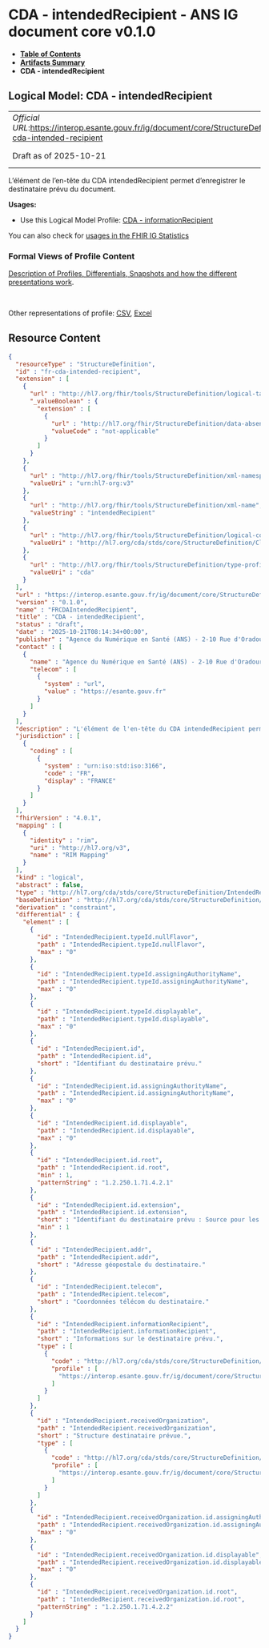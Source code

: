 # CDA - intendedRecipient - ANS IG document core v0.1.0

* [**Table of Contents**](toc.md)
* [**Artifacts Summary**](artifacts.md)
* **CDA - intendedRecipient**

## Logical Model: CDA - intendedRecipient 

| | |
| :--- | :--- |
| *Official URL*:https://interop.esante.gouv.fr/ig/document/core/StructureDefinition/fr-cda-intended-recipient | *Version*:0.1.0 |
| Draft as of 2025-10-21 | *Computable Name*:FRCDAIntendedRecipient |

 
L’élément de l’en-tête du CDA intendedRecipient permet d’enregistrer le destinataire prévu du document. 

**Usages:**

* Use this Logical Model Profile: [CDA - informationRecipient](StructureDefinition-fr-cda-information-recipient.md)

You can also check for [usages in the FHIR IG Statistics](https://packages2.fhir.org/xig/ans.document.fr.core|current/StructureDefinition/fr-cda-intended-recipient)

### Formal Views of Profile Content

 [Description of Profiles, Differentials, Snapshots and how the different presentations work](http://build.fhir.org/ig/FHIR/ig-guidance/readingIgs.html#structure-definitions). 

 

Other representations of profile: [CSV](StructureDefinition-fr-cda-intended-recipient.csv), [Excel](StructureDefinition-fr-cda-intended-recipient.xlsx) 



## Resource Content

```json
{
  "resourceType" : "StructureDefinition",
  "id" : "fr-cda-intended-recipient",
  "extension" : [
    {
      "url" : "http://hl7.org/fhir/tools/StructureDefinition/logical-target",
      "_valueBoolean" : {
        "extension" : [
          {
            "url" : "http://hl7.org/fhir/StructureDefinition/data-absent-reason",
            "valueCode" : "not-applicable"
          }
        ]
      }
    },
    {
      "url" : "http://hl7.org/fhir/tools/StructureDefinition/xml-namespace",
      "valueUri" : "urn:hl7-org:v3"
    },
    {
      "url" : "http://hl7.org/fhir/tools/StructureDefinition/xml-name",
      "valueString" : "intendedRecipient"
    },
    {
      "url" : "http://hl7.org/fhir/tools/StructureDefinition/logical-container",
      "valueUri" : "http://hl7.org/cda/stds/core/StructureDefinition/ClinicalDocument"
    },
    {
      "url" : "http://hl7.org/fhir/tools/StructureDefinition/type-profile-style",
      "valueUri" : "cda"
    }
  ],
  "url" : "https://interop.esante.gouv.fr/ig/document/core/StructureDefinition/fr-cda-intended-recipient",
  "version" : "0.1.0",
  "name" : "FRCDAIntendedRecipient",
  "title" : "CDA - intendedRecipient",
  "status" : "draft",
  "date" : "2025-10-21T08:14:34+00:00",
  "publisher" : "Agence du Numérique en Santé (ANS) - 2-10 Rue d'Oradour-sur-Glane, 75015 Paris",
  "contact" : [
    {
      "name" : "Agence du Numérique en Santé (ANS) - 2-10 Rue d'Oradour-sur-Glane, 75015 Paris",
      "telecom" : [
        {
          "system" : "url",
          "value" : "https://esante.gouv.fr"
        }
      ]
    }
  ],
  "description" : "L'élément de l'en-tête du CDA intendedRecipient permet d'enregistrer le destinataire prévu du document.",
  "jurisdiction" : [
    {
      "coding" : [
        {
          "system" : "urn:iso:std:iso:3166",
          "code" : "FR",
          "display" : "FRANCE"
        }
      ]
    }
  ],
  "fhirVersion" : "4.0.1",
  "mapping" : [
    {
      "identity" : "rim",
      "uri" : "http://hl7.org/v3",
      "name" : "RIM Mapping"
    }
  ],
  "kind" : "logical",
  "abstract" : false,
  "type" : "http://hl7.org/cda/stds/core/StructureDefinition/IntendedRecipient",
  "baseDefinition" : "http://hl7.org/cda/stds/core/StructureDefinition/IntendedRecipient",
  "derivation" : "constraint",
  "differential" : {
    "element" : [
      {
        "id" : "IntendedRecipient.typeId.nullFlavor",
        "path" : "IntendedRecipient.typeId.nullFlavor",
        "max" : "0"
      },
      {
        "id" : "IntendedRecipient.typeId.assigningAuthorityName",
        "path" : "IntendedRecipient.typeId.assigningAuthorityName",
        "max" : "0"
      },
      {
        "id" : "IntendedRecipient.typeId.displayable",
        "path" : "IntendedRecipient.typeId.displayable",
        "max" : "0"
      },
      {
        "id" : "IntendedRecipient.id",
        "path" : "IntendedRecipient.id",
        "short" : "Identifiant du destinataire prévu."
      },
      {
        "id" : "IntendedRecipient.id.assigningAuthorityName",
        "path" : "IntendedRecipient.id.assigningAuthorityName",
        "max" : "0"
      },
      {
        "id" : "IntendedRecipient.id.displayable",
        "path" : "IntendedRecipient.id.displayable",
        "max" : "0"
      },
      {
        "id" : "IntendedRecipient.id.root",
        "path" : "IntendedRecipient.id.root",
        "min" : 1,
        "patternString" : "1.2.250.1.71.4.2.1"
      },
      {
        "id" : "IntendedRecipient.id.extension",
        "path" : "IntendedRecipient.id.extension",
        "short" : "Identifiant du destinataire prévu : Source pour les destinataires professionnels : valeur de PS_IdNat (voir annexe [6])",
        "min" : 1
      },
      {
        "id" : "IntendedRecipient.addr",
        "path" : "IntendedRecipient.addr",
        "short" : "Adresse géopostale du destinataire."
      },
      {
        "id" : "IntendedRecipient.telecom",
        "path" : "IntendedRecipient.telecom",
        "short" : "Coordonnées télécom du destinataire."
      },
      {
        "id" : "IntendedRecipient.informationRecipient",
        "path" : "IntendedRecipient.informationRecipient",
        "short" : "Informations sur le destinataire prévu.",
        "type" : [
          {
            "code" : "http://hl7.org/cda/stds/core/StructureDefinition/Person",
            "profile" : [
              "https://interop.esante.gouv.fr/ig/document/core/StructureDefinition/fr-cda-assigned-person"
            ]
          }
        ]
      },
      {
        "id" : "IntendedRecipient.receivedOrganization",
        "path" : "IntendedRecipient.receivedOrganization",
        "short" : "Structure destinataire prévue.",
        "type" : [
          {
            "code" : "http://hl7.org/cda/stds/core/StructureDefinition/Organization",
            "profile" : [
              "https://interop.esante.gouv.fr/ig/document/core/StructureDefinition/fr-cda-represented-organization"
            ]
          }
        ]
      },
      {
        "id" : "IntendedRecipient.receivedOrganization.id.assigningAuthorityName",
        "path" : "IntendedRecipient.receivedOrganization.id.assigningAuthorityName",
        "max" : "0"
      },
      {
        "id" : "IntendedRecipient.receivedOrganization.id.displayable",
        "path" : "IntendedRecipient.receivedOrganization.id.displayable",
        "max" : "0"
      },
      {
        "id" : "IntendedRecipient.receivedOrganization.id.root",
        "path" : "IntendedRecipient.receivedOrganization.id.root",
        "patternString" : "1.2.250.1.71.4.2.2"
      }
    ]
  }
}

```
